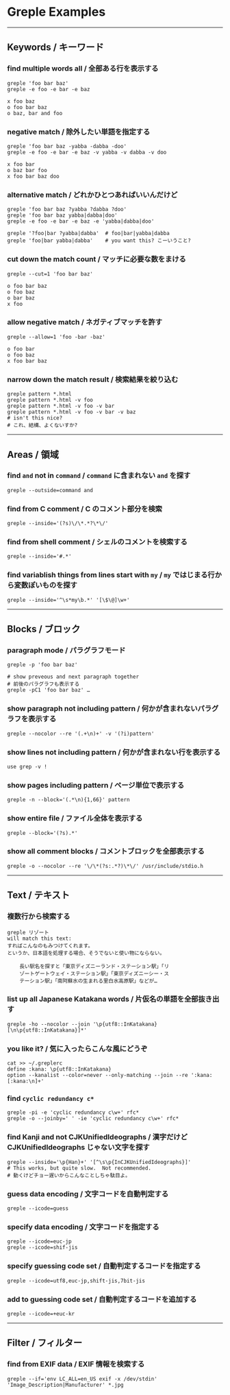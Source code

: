 Greple Examples
===

---
## Keywords / キーワード


### find multiple words all / 全部ある行を表示する

	greple 'foo bar baz'
	greple -e foo -e bar -e baz
	
	x foo baz
	o foo bar baz
	o baz, bar and foo

### negative match / 除外したい単語を指定する

	greple 'foo bar baz -yabba -dabba -doo'
	greple -e foo -e bar -e baz -v yabba -v dabba -v doo
	
	x foo bar
	o baz bar foo
	x foo bar baz doo

### alternative match / どれかひとつあればいいんだけど

	greple 'foo bar baz ?yabba ?dabba ?doo'
	greple 'foo bar baz yabba|dabba|doo'
	greple -e foo -e bar -e baz -e 'yabba|dabba|doo'
	
	greple '?foo|bar ?yabba|dabba'  # foo|bar|yabba|dabba
	greple 'foo|bar yabba|dabba'    # you want this? こーいうこと?

### cut down the match count / マッチに必要な数をまける

	greple --cut=1 'foo bar baz'

	o foo bar baz
	o foo baz
	o bar baz
	x foo

### allow negative match / ネガティブマッチを許す

	greple --allow=1 'foo -bar -baz'
	
	o foo bar
	o foo baz
	x foo bar baz

### narrow down the match result / 検索結果を絞り込む
	greple pattern *.html
	greple pattern *.html -v foo
	greple pattern *.html -v foo -v bar
	greple pattern *.html -v foo -v bar -v baz
	# isn't this nice?
	# これ、結構、よくないすか?

---
## Areas / 領域

### find `and` not in `command` / `command` に含まれない `and` を探す

	greple --outside=command and

### find from C comment / C のコメント部分を検索

	greple --inside='(?s)\/\*.*?\*\/'

### find from shell comment / シェルのコメントを検索する

	greple --inside='#.*'

### find variablish things from lines start with `my` / `my` ではじまる行から変数ぽいものを探す

	greple --inside='^\s*my\b.*' '[\$\@]\w+'

---
## Blocks / ブロック

### paragraph mode / パラグラフモード

	greple -p 'foo bar baz'

	# show preveous and next paragraph together
	# 前後のパラグラフも表示する	
	greple -pC1 'foo bar baz' …

### show paragraph not including pattern / 何かが含まれないパラグラフを表示する

	greple --nocolor --re '(.+\n)+' -v '(?i)pattern'

### show lines not including pattern / 何かが含まれない行を表示する

	use grep -v !

### show pages including pattern / ページ単位で表示する

	greple -n --block='(.*\n){1,66}' pattern

### show entire file / ファイル全体を表示する

	greple --block='(?s).*'

### show all comment blocks / コメントブロックを全部表示する

	greple -o --nocolor --re '\/\*(?s:.*?)\*\/' /usr/include/stdio.h


---
## Text / テキスト
### 複数行から検索する

	greple リゾート
	will match this text:
	すればこんなのもみつけてくれます。
	というか、日本語を処理する場合、そうでないと使い物にならない。
	
		長い駅名を探すと「東京ディズニーランド・ステーション駅」「リ
		ゾートゲートウェイ・ステーション駅」「東京ディズニーシー・ス
		テーション駅」「南阿蘇水の生まれる里白水高原駅」などが…



### list up all Japanese Katakana words / 片仮名の単語を全部抜き出す

	greple -ho --nocolor --join '\p{utf8::InKatakana}[\n\p{utf8::InKatakana}]*'

### you like it? / 気に入ったらこんな風にどうぞ

	cat >> ~/.greplerc
	define :kana: \p{utf8::InKatakana}
	option --kanalist --color=never --only-matching --join --re ':kana:[:kana:\n]+'

### find `cyclic redundancy c*`

	greple -pi -e 'cyclic redundancy c\w+' rfc*
	greple -o --joinby=' ' -ie 'cyclic redundancy c\w+' rfc*

### find Kanji and not CJKUnifiedIdeographs / 漢字だけど CJKUnifiedIdeographs じゃない文字を探す

	greple --inside='\p{Han}+' '[^\s\p{InCJKUnifiedIdeographs}]'
	# This works, but quite slow.  Not recommended.
	# 動くけどチョー遅いからこんなことしちゃ駄目よ。

### guess data encoding / 文字コードを自動判定する

	greple --icode=guess

### specify data encoding / 文字コードを指定する

	greple --icode=euc-jp
	greple --icode=shif-jis

### specify guessing code set / 自動判定するコードを指定する

	greple --icode=utf8,euc-jp,shift-jis,7bit-jis

### add to guessing code set / 自動判定するコードを追加する

	greple --icode=+euc-kr

---
## Filter / フィルター

### find from EXIF data / EXIF 情報を検索する

	greple --if='env LC_ALL=en_US exif -x /dev/stdin' 'Image_Description|Manufacturer' *.jpg

